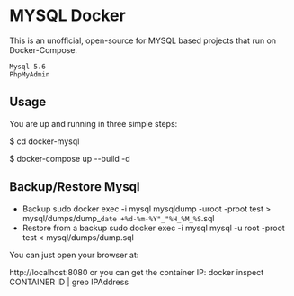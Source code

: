 # MYSQL Docker
This is an unofficial, open-source for MYSQL based projects that run on Docker-Compose. 

    Mysql 5.6
    PhpMyAdmin
    
## Usage
You are up and running in three simple steps:

$ cd docker-mysql

$ docker-compose up --build -d 

## Backup/Restore Mysql
* Backup
  sudo docker exec -i mysql mysqldump -uroot -proot test > mysql/dumps/dump_`date +%d-%m-%Y"_"%H_%M_%S`.sql
* Restore from a backup
  sudo docker exec -i mysql mysql -u root -proot test < mysql/dumps/dump.sql
  
  
 
You can just open your browser at:

http://localhost:8080 or you can get the container IP: docker inspect CONTAINER ID | grep IPAddress
